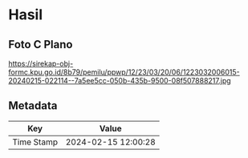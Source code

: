 # Hasil

## Foto C Plano

https://sirekap-obj-formc.kpu.go.id/8b79/pemilu/ppwp/12/23/03/20/06/1223032006015-20240215-022114--7a5ee5cc-050b-435b-9500-08f507888217.jpg


## Metadata

| Key        | Value               |
| ---------- | ------------------- |
| Time Stamp | 2024-02-15 12:00:28 |



